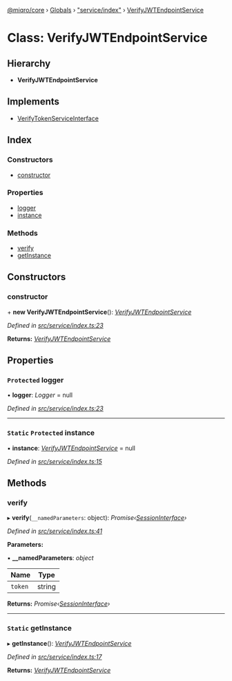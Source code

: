[@miqro/core](../README.md) › [Globals](../globals.md) › ["service/index"](../modules/_service_index_.md) › [VerifyJWTEndpointService](_service_index_.verifyjwtendpointservice.md)

# Class: VerifyJWTEndpointService

## Hierarchy

* **VerifyJWTEndpointService**

## Implements

* [VerifyTokenServiceInterface](../interfaces/_service_index_.verifytokenserviceinterface.md)

## Index

### Constructors

* [constructor](_service_index_.verifyjwtendpointservice.md#constructor)

### Properties

* [logger](_service_index_.verifyjwtendpointservice.md#protected-logger)
* [instance](_service_index_.verifyjwtendpointservice.md#static-protected-instance)

### Methods

* [verify](_service_index_.verifyjwtendpointservice.md#verify)
* [getInstance](_service_index_.verifyjwtendpointservice.md#static-getinstance)

## Constructors

###  constructor

\+ **new VerifyJWTEndpointService**(): *[VerifyJWTEndpointService](_service_index_.verifyjwtendpointservice.md)*

*Defined in [src/service/index.ts:23](https://github.com/claukers/miqro-core/blob/b302c87/src/service/index.ts#L23)*

**Returns:** *[VerifyJWTEndpointService](_service_index_.verifyjwtendpointservice.md)*

## Properties

### `Protected` logger

• **logger**: *Logger* = null

*Defined in [src/service/index.ts:23](https://github.com/claukers/miqro-core/blob/b302c87/src/service/index.ts#L23)*

___

### `Static` `Protected` instance

▪ **instance**: *[VerifyJWTEndpointService](_service_index_.verifyjwtendpointservice.md)* = null

*Defined in [src/service/index.ts:15](https://github.com/claukers/miqro-core/blob/b302c87/src/service/index.ts#L15)*

## Methods

###  verify

▸ **verify**(`__namedParameters`: object): *Promise‹[SessionInterface](../interfaces/_service_common_index_.sessioninterface.md)›*

*Defined in [src/service/index.ts:41](https://github.com/claukers/miqro-core/blob/b302c87/src/service/index.ts#L41)*

**Parameters:**

▪ **__namedParameters**: *object*

Name | Type |
------ | ------ |
`token` | string |

**Returns:** *Promise‹[SessionInterface](../interfaces/_service_common_index_.sessioninterface.md)›*

___

### `Static` getInstance

▸ **getInstance**(): *[VerifyJWTEndpointService](_service_index_.verifyjwtendpointservice.md)*

*Defined in [src/service/index.ts:17](https://github.com/claukers/miqro-core/blob/b302c87/src/service/index.ts#L17)*

**Returns:** *[VerifyJWTEndpointService](_service_index_.verifyjwtendpointservice.md)*
